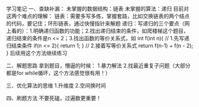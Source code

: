 学习笔记
一、查缺补漏：
未掌握的数据结构：链表
未掌握的算法：递归
目前对这两个难点的理解：
链表：需要多写多练，掌握套路，比如交换链表的两个结点的代码，要记住；环形链表，通过快慢指针来解题
递归：写递归的三个要点（网上看的）：1.明确递归函数的功能；2.找出递归结束的条件，如爬楼梯这个题目，递归结束的条件是n <= 2；3.找出函数的等价关系式，如
int f(int n){
    // 1.先写递归结束条件
    if(n <= 2){
        return 1;
    }
    // 2.接着写等价关系式
    return f(n-1) + f(n - 2);
}
后续用这个方法继续练习

二、解题思路
拿到题目，懵逼的时候：
1.暴力解法
2.找最近重复子问题（大部分都是for while循环，这个方法感觉很有用！）

三、优化算法的思维
1.升维度
2.空间换时间

四、刷题方法
不要死磕，过遍数更重要！